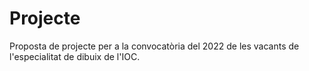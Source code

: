 # Projecte

Proposta de projecte per a la convocatòria del 2022 de les vacants de l'especialitat de dibuix de l'IOC.